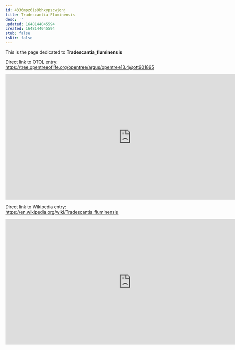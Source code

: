 ```yaml
---
id: 4336mpz61s9bhxypscwjqnj
title: Tradescantia Fluminensis
desc: ''
updated: 1648144045594
created: 1648144045594
stub: false
isDir: false
---
```

This is the page dedicated to **Tradescantia_fluminensis**


Direct link to OTOL entry: https://tree.opentreeoflife.org/opentree/argus/opentree13.4@ott901895



<html>
    <body>
    <iframe src="https://tree.opentreeoflife.org/opentree/argus/opentree13.4@ott901895"
    width="800" height="400" frameborder="0" allowfullscreen> </iframe>
    </body>
</html>
    


Direct link to Wikipedia entry: https://en.wikipedia.org/wiki/Tradescantia_fluminensis



<html>
    <body>
    <iframe src="https://en.wikipedia.org/wiki/Tradescantia_fluminensis"
    width="800" height="400" frameborder="0" allowfullscreen> </iframe>
    </body>
</html>
    
